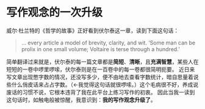 # 写作观念的一次升级
威尔·杜兰特的《哲学的故事》正好看到伏尔泰这一章，读到下面这句话：
> … every article a model of brevity, clarity, and wit. ‘Some man can be prolix in one small volume; Voltaire is terse through a hundred.’

简单翻译过来就是，伏尔泰的每一篇文章都是**简短**、**清晰**，且**充满智慧**，某些人在短短的一卷中啰里啰嗦，伏尔泰则是在一百卷中的每一卷都很简明扼要。
近日来写文章出现憋字数的情况，还没写多少，便不由地去查看字数统计，暗自思量着说些什么俏皮话来占占字数。（←我觉得这句话就很啰嗦。）这个毛病很不好，养成说废话的习惯不说，它根本违背了我在此平台上练习写作的初衷。
因此当我一读到这句话时，如触电般被惊醒，我意识到：**我的写作观念升级了**。
